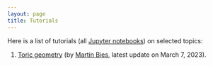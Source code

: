 ```yaml
---
layout: page
title: Tutorials
---
```


Here is a list of tutorials (all [Jupyter notebooks](https://jupyter.org/)) on selected topics:

1. [Toric geometry](https://nbviewer.jupyter.org/github/oscar-system/oscar-website/blob/gh-pages/tutorials/ToricGeometryInOSCAR.ipynb) (by [Martin Bies](https://martinbies.github.io/), latest update on March 7, 2023).
